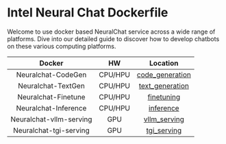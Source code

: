 # Intel Neural Chat Dockerfile


Welcome to use docker based NeuralChat service across a wide range of platforms. Dive into our detailed guide to discover how to develop chatbots on these various computing platforms.

|Docker|HW|Location|
|:---:|:---:|:---:|
|Neuralchat-CodeGen|CPU/HPU|[code_generation](./code_generation/README.md)|
|Neuralchat-TextGen|CPU/HPU|[text_generation](./text_generation/README.md)|
|Neuralchat-Finetune|CPU/HPU|[finetuning](./finetuning/README.md)|
|Neuralchat-Inference|CPU/HPU|[inference](./inference/README.md)|
|Neuralchat-vllm-serving|GPU|[vllm_serving](./vllm_serving/README.md)|
|Neuralchat-tgi-serving|GPU|[tgi_serving](./tgi_serving/README.md)|